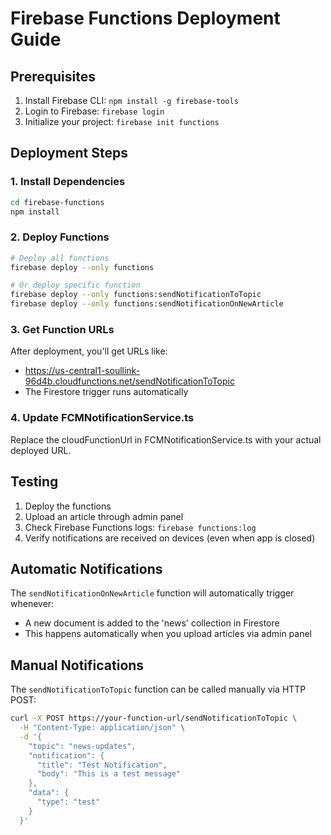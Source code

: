 # Firebase Functions Deployment Guide

## Prerequisites
1. Install Firebase CLI: `npm install -g firebase-tools`
2. Login to Firebase: `firebase login`
3. Initialize your project: `firebase init functions`

## Deployment Steps

### 1. Install Dependencies
```bash
cd firebase-functions
npm install
```

### 2. Deploy Functions
```bash
# Deploy all functions
firebase deploy --only functions

# Or deploy specific function
firebase deploy --only functions:sendNotificationToTopic
firebase deploy --only functions:sendNotificationOnNewArticle
```

### 3. Get Function URLs
After deployment, you'll get URLs like:
- https://us-central1-soullink-96d4b.cloudfunctions.net/sendNotificationToTopic
- The Firestore trigger runs automatically

### 4. Update FCMNotificationService.ts
Replace the cloudFunctionUrl in FCMNotificationService.ts with your actual deployed URL.

## Testing
1. Deploy the functions
2. Upload an article through admin panel
3. Check Firebase Functions logs: `firebase functions:log`
4. Verify notifications are received on devices (even when app is closed)

## Automatic Notifications
The `sendNotificationOnNewArticle` function will automatically trigger whenever:
- A new document is added to the 'news' collection in Firestore
- This happens automatically when you upload articles via admin panel

## Manual Notifications
The `sendNotificationToTopic` function can be called manually via HTTP POST:
```bash
curl -X POST https://your-function-url/sendNotificationToTopic \
  -H "Content-Type: application/json" \
  -d '{
    "topic": "news-updates",
    "notification": {
      "title": "Test Notification",
      "body": "This is a test message"
    },
    "data": {
      "type": "test"
    }
  }'
```
